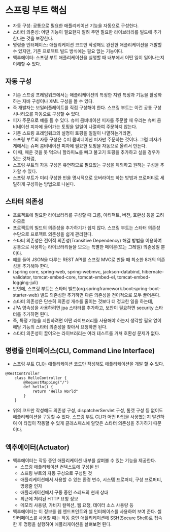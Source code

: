 
# 스프링 부트 핵심
* 자동 구성: 공통으로 필요한 애플리케이션 기능을 자동으로 구성한다.
* 스타터 의존성: 어떤 기능이 필요한지 알려 주면 필요한 라이브러리를 빌드에 추가한다는 것을 보장한다.
* 명령줄 인터페이스: 애플리케이션 코드만 작성해도 완전한 애플리케이션을 개발할 수 있지만, 기존 프로젝트 빌드 방식에는 필요 없는 기능이다.
* 액추에이터: 스프링 부트 애플리케이션을 실행할 때 내부에서 어떤 일이 일어나는지 이해할 수 있다.

## 자동 구성
* 기존 스프링 프레임워크에서는 애플리케이션의 특정한 지원 특징과 기능을 활성화하는 자바 구성이나 XML 구성을 볼 수 있다.
* 즉 개발자는 보일러플레이트를 직접 구성해야 한다. 스프링 부트는 이런 공통 구성 시나리오를 자동으로 구성할 수 있다.
* 피자 주문으로 예를 들 수 있다. 슈퍼 콤비네이션 피자를 주문할 때 우리는 슈퍼 콤비네이션 피자에 들어가는 토핑을 일일이 나열하여 주문하지 않는다.
* 기존 스프링 프레임워크의 설정이 토핑을 일일이 나열하는거라면,
* 스프링 부트의 자동 구성은 슈퍼 콤비네이션 피자만 주문하는 것이다. 그럼 피자가게에서는 슈퍼 콤비네이션 피자에 필요한 토핑을 자동으로 올려서 만든다.
* 이 때, 매운 것을 못 먹으니 할라피뇨를 빼고 불고기 토핑을 추가하고 싶을 경우가 있는 것처럼,
* 스프링 부트의 자동 구성은 유연하므로 필요없는 구성을 제외하고 원하는 구성을 추가할 수 있다.
* 스프링 부트가 미리 구성한 빈을 명시적으로 오버라이드 하는 방법과 프로퍼티로 세밀하게 구성하는 방법으로 나뉜다.

## 스타터 의존성
* 프로젝트에 필요한 라이브러리를 구성할 때 그룹, 아티팩트, 버전, 호환성 등을 고려하므로
* 프로젝트의 빌드의 의존성을 추가하기가 쉽지 않다. 스프링 부트는 스타터 의존성 수단으로 프로젝트 의존성을 쉽게 관리한다.
* 스타터 의존성은 전이적 의존성(Transitive Dependency) 해결 방법을 이용하여 공통으로 사용하는 라이브러리들을 모으는 특별한 메이븐(또는 그레일) 의존성일 뿐이다.
* 예를 들어 JSON을 다루는 REST API를 스프링 MVC로 만들 때 최소한 8개의 의존성을 추가해야 한다.
* (spring core, spring-web, spring-webmvc, jackson-databind, hibernate-validator, tomcat-embed-core, tomcat-embed-el, tomcat-embed-logging-juli)
* 반면에, 스프링 부트는 스타터 빌드(org.springframework.boot:spring-boot-starter-web) 빌드 의존성만 추가하면 다른 의존성을 전이적으로 모두 끌어온다.
* 스타터 의존성은 단순히 의존성 개수를 줄이는 것보다 더 정교한 일을 하는데,
* JPA 영속성을 사용하려면 jpa 스타터를 추가하고, 보안이 필요하면 security 스타터를 추가하면 된다.
* 즉, 특정 기능을 지원하려면 어떤 라이브러리를 사용해야 하는지 생각할 필요 없이 해당 기능의 스타터 의존성을 찾아서 요청하면 된다.
* 스타터 의존성이 끌어오는 라이브러리는 여러 테스트를 거쳐 호환성 문제가 없다.

## 명령줄 인터페이스(CLI, Command Line Interface)
* 스프링 부트 CLI는 애플리케이션 코드만 작성해도 애플리케이션을 개발 할 수 있다.
```
@RestController
	class HelloController {
		@RequestMapping("/")
		def hello() {
			return "Hello World"
		}
	}
```
* 위의 코드만 작성해도 의존성 구성, dispatcherServlet 구성, 톰캣 구성 등 없이도 애플리케이션을 구동할 수 있다. 스프링 부트 CLI가 어떤 타입을 사용했는지 발견하여 이 타입이 작동할 수 있게 클래스패스에 알맞은 스타터 의존성을 추가하기 때문이다.

## 액추에이터(Actuator)
* 액추에이터는 작동 중인 애플리케이션 내부를 살펴볼 수 있는 기능을 제공한다.
    * 스프링 애플리케이션 컨텍스트에 구성된 빈
    * 스프링 부트의 자동 구성으로 구성된 것
    * 애플리케이션에서 사용할 수 있는 환경 변수, 시스템 프로퍼티, 구성 프로퍼티, 명령줄 인자
    * 애플리케이션에서 구동 중인 스레드의 현재 상태
    * 최근에 처리된 HTTP 요청 정보
    * 메모리 사용량, 가비지 컬렉션, 웹 요청, 데이터 소스 사용량 등
* 액추에이터는 이 정보를 웹 엔드포인트와 셸 인터페이스를 사용하여 보여 준다. 셸 인터페이스를 사용할 때는 작동 중인 애플리케이션에 SSH(Secure Shell)로 접속한 후 명령을 실행하여 애플리케이션을 살펴보면 된다.

